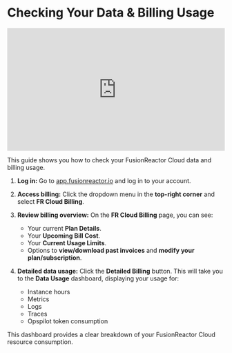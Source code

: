 # Checking Your Data & Billing Usage

<div style="padding:56.25% 0 0 0;position:relative;"><iframe src="https://player.vimeo.com/video/1080127315?badge=0&amp;autopause=0&amp;player_id=0&amp;app_id=58479" frameborder="0" allow="autoplay; fullscreen; picture-in-picture; clipboard-write; encrypted-media" style="position:absolute;top:0;left:0;width:100%;height:100%;" title="Checking your data and billing usage"></iframe></div><script src="https://player.vimeo.com/api/player.js"></script>

This guide shows you how to check your FusionReactor Cloud data and billing usage.

1.  **Log in:** Go to [app.fusionreactor.io](https://app.fusionreactor.io) and log in to your account.


2.  **Access billing:** Click the dropdown menu in the **top-right corner** and select **FR Cloud Billing**.
   

3.  **Review billing overview:** On the **FR Cloud Billing** page, you can see:
    * Your current **Plan Details**.
    * Your **Upcoming Bill Cost**.
    * Your **Current Usage Limits**.
    * Options to **view/download past invoices** and **modify your plan/subscription**.

4.  **Detailed data usage:** Click the **Detailed Billing** button. This will take you to the **Data Usage** dashboard, displaying your usage for:
    * Instance hours
    * Metrics
    * Logs
    * Traces
    * Opspilot token consumption
       

This dashboard provides a clear breakdown of your FusionReactor Cloud resource consumption.
